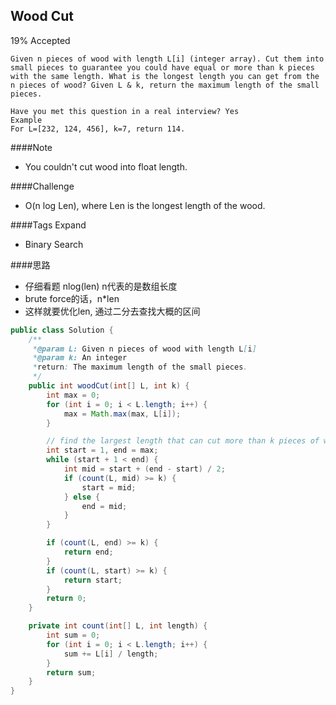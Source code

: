 ## Wood Cut

19% Accepted

	Given n pieces of wood with length L[i] (integer array). Cut them into small pieces to guarantee you could have equal or more than k pieces with the same length. What is the longest length you can get from the n pieces of wood? Given L & k, return the maximum length of the small pieces.

	Have you met this question in a real interview? Yes
	Example
	For L=[232, 124, 456], k=7, return 114.

####Note
- You couldn't cut wood into float length.

####Challenge
- O(n log Len), where Len is the longest length of the wood.

####Tags Expand
- Binary Search

####思路
- 仔细看题 nlog(len) n代表的是数组长度
- brute force的话，n*len
- 这样就要优化len, 通过二分去查找大概的区间

```java
public class Solution {
    /**
     *@param L: Given n pieces of wood with length L[i]
     *@param k: An integer
     *return: The maximum length of the small pieces.
     */
    public int woodCut(int[] L, int k) {
        int max = 0;
        for (int i = 0; i < L.length; i++) {
            max = Math.max(max, L[i]);
        }

        // find the largest length that can cut more than k pieces of wood.
        int start = 1, end = max;
        while (start + 1 < end) {
            int mid = start + (end - start) / 2;
            if (count(L, mid) >= k) {
                start = mid;
            } else {
                end = mid;
            }
        }

        if (count(L, end) >= k) {
            return end;
        }
        if (count(L, start) >= k) {
            return start;
        }
        return 0;
    }

    private int count(int[] L, int length) {
        int sum = 0;
        for (int i = 0; i < L.length; i++) {
            sum += L[i] / length;
        }
        return sum;
    }
}
```
